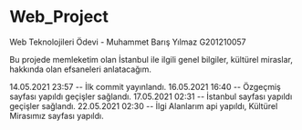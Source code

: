 # Web_Project
Web Teknolojileri Ödevi - Muhammet Barış Yılmaz G201210057


Bu projede memleketim olan İstanbul ile ilgili genel bilgiler, kültürel miraslar, hakkında olan efsaneleri anlatacağım. 

14.05.2021 23:57 -- İlk commit yayınlandı.
16.05.2021 16:40 -- Özgeçmiş sayfası yapıldı geçişler sağlandı.
17.05.2021 02:31 -- İstanbul sayfası yapıldı geçişler sağlandı.
22.05.2021 02:30 -- İlgi Alanlarım api yapıldı, Kültürel Mirasımız sayfası yapıldı.